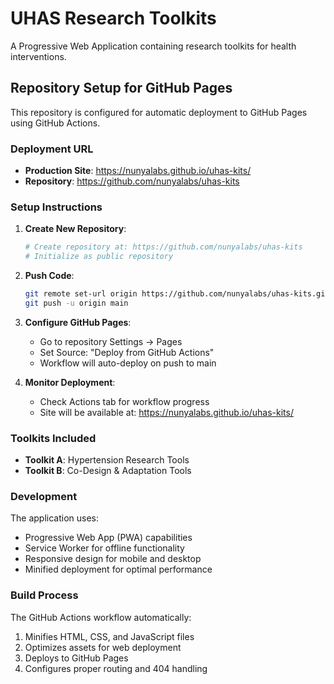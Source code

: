 # UHAS Research Toolkits

A Progressive Web Application containing research toolkits for health interventions.

## Repository Setup for GitHub Pages

This repository is configured for automatic deployment to GitHub Pages using GitHub Actions.

### Deployment URL
- **Production Site**: https://nunyalabs.github.io/uhas-kits/
- **Repository**: https://github.com/nunyalabs/uhas-kits

### Setup Instructions

1. **Create New Repository**:
   ```bash
   # Create repository at: https://github.com/nunyalabs/uhas-kits
   # Initialize as public repository
   ```

2. **Push Code**:
   ```bash
   git remote set-url origin https://github.com/nunyalabs/uhas-kits.git
   git push -u origin main
   ```

3. **Configure GitHub Pages**:
   - Go to repository Settings → Pages
   - Set Source: "Deploy from GitHub Actions"
   - Workflow will auto-deploy on push to main

4. **Monitor Deployment**:
   - Check Actions tab for workflow progress
   - Site will be available at: https://nunyalabs.github.io/uhas-kits/

### Toolkits Included

- **Toolkit A**: Hypertension Research Tools
- **Toolkit B**: Co-Design & Adaptation Tools

### Development

The application uses:
- Progressive Web App (PWA) capabilities
- Service Worker for offline functionality  
- Responsive design for mobile and desktop
- Minified deployment for optimal performance

### Build Process

The GitHub Actions workflow automatically:
1. Minifies HTML, CSS, and JavaScript files
2. Optimizes assets for web deployment
3. Deploys to GitHub Pages
4. Configures proper routing and 404 handling